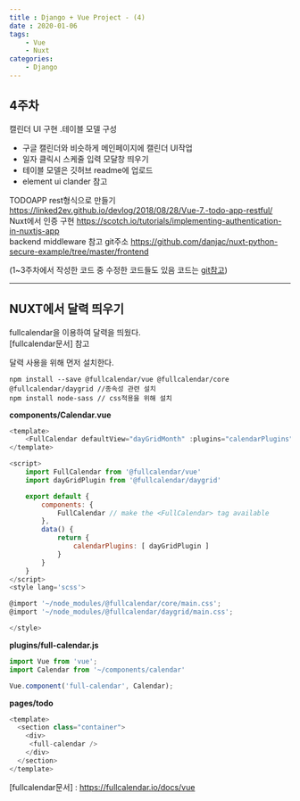 ```yaml
---
title : Django + Vue Project - (4)
date : 2020-01-06
tags:
    - Vue
    - Nuxt
categories:
    - Django
---
```


## 4주차  
캘린더 UI 구현 .테이블 모델 구성

- 구글 캘린더와 비슷하게 메인페이지에 캘린더 UI작업  
- 일자 클릭시 스케줄 입력 모달창 띄우기  
- 테이블 모델은 깃허브 readme에 업로드  
- element ui clander 참고  

TODOAPP rest형식으로 만들기 <https://linked2ev.github.io/devlog/2018/08/28/Vue-7.-todo-app-restful/>  
Nuxt에서 인증 구현 <https://scotch.io/tutorials/implementing-authentication-in-nuxtjs-app>  
backend middleware 참고 git주소 <https://github.com/danjac/nuxt-python-secure-example/tree/master/frontend>

(1~3주차에서 작성한 코드 중 수정한 코드들도 있음 코드는 [git참고])
***
## NUXT에서 달력 띄우기  
fullcalendar을 이용하여 달력을 띄웠다.  
[fullcalendar문서] 참고


달력 사용을 위해 먼저 설치한다.  
```shell
npm install --save @fullcalendar/vue @fullcalendar/core @fullcalendar/daygrid //종속성 관련 설치
npm install node-sass // css적용을 위해 설치
```

**components/Calendar.vue**  

```javascript
<template>
    <FullCalendar defaultView="dayGridMonth" :plugins="calendarPlugins" />
</template>

<script>
    import FullCalendar from '@fullcalendar/vue'
    import dayGridPlugin from '@fullcalendar/daygrid'

    export default {
        components: {
            FullCalendar // make the <FullCalendar> tag available
        },
        data() {
            return {
                calendarPlugins: [ dayGridPlugin ]
            }
        }
    }
</script>
<style lang='scss'>

@import '~/node_modules/@fullcalendar/core/main.css';
@import '~/node_modules/@fullcalendar/daygrid/main.css';

</style>
```

**plugins/full-calendar.js**  

```javascript
import Vue from 'vue';
import Calendar from '~/components/calendar'

Vue.component('full-calendar', Calendar);
```  


**pages/todo**  

```javascript
<template>
  <section class="container">
    <div>
     <full-calendar />
    </div>
  </section>
</template>
```

[git참고]: https://github.com/komo3344/Microservices-Architecture
[fullcalendar문서] : https://fullcalendar.io/docs/vue  
